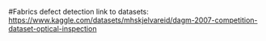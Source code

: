 #Fabrics defect detection
link to datasets:
 https://www.kaggle.com/datasets/mhskjelvareid/dagm-2007-competition-dataset-optical-inspection
